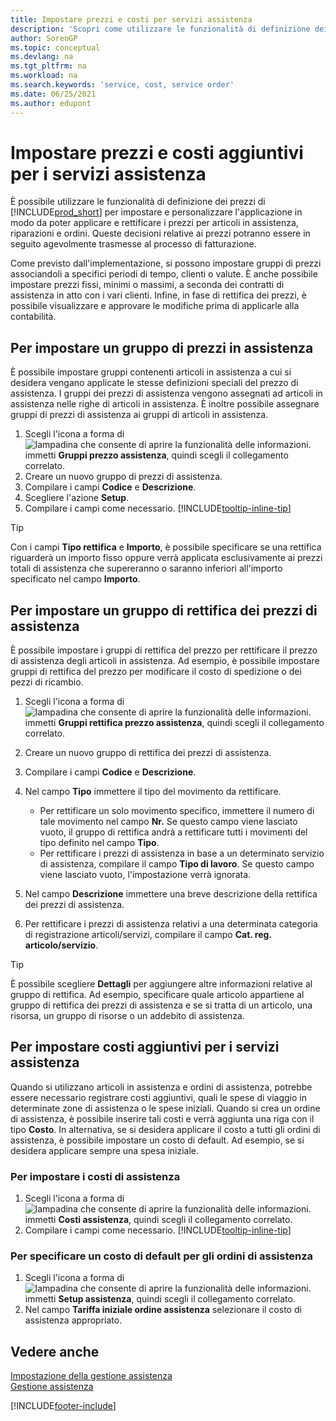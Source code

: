 ```yaml
---
title: Impostare prezzi e costi per servizi assistenza
description: 'Scopri come utilizzare le funzionalità di definizione dei prezzi per impostare e personalizzare l''applicazione in modo da poter applicare e rettificare i prezzi per articoli in assistenza, riparazioni e ordini.'
author: SorenGP
ms.topic: conceptual
ms.devlang: na
ms.tgt_pltfrm: na
ms.workload: na
ms.search.keywords: 'service, cost, service order'
ms.date: 06/25/2021
ms.author: edupont
---
```


# <a name="set-up-pricing-and-additional-costs-for-services"></a><a name="set-up-pricing-and-additional-costs-for-services"></a>Impostare prezzi e costi aggiuntivi per i servizi assistenza
È possibile utilizzare le funzionalità di definizione dei prezzi di [!INCLUDE[prod_short](includes/prod_short.md)] per impostare e personalizzare l'applicazione in modo da poter applicare e rettificare i prezzi per articoli in assistenza, riparazioni e ordini. Queste decisioni relative ai prezzi potranno essere in seguito agevolmente trasmesse al processo di fatturazione.  
  
Come previsto dall'implementazione, si possono impostare gruppi di prezzi associandoli a specifici periodi di tempo, clienti o valute. È anche possibile impostare prezzi fissi, minimi o massimi, a seconda dei contratti di assistenza in atto con i vari clienti. Infine, in fase di rettifica dei prezzi, è possibile visualizzare e approvare le modifiche prima di applicarle alla contabilità.  

## <a name="to-set-up-a-service-price-group"></a><a name="to-set-up-a-service-price-group"></a>Per impostare un gruppo di prezzi in assistenza
È possibile impostare gruppi contenenti articoli in assistenza a cui si desidera vengano applicate le stesse definizioni speciali del prezzo di assistenza. I gruppi dei prezzi di assistenza vengono assegnati ad articoli in assistenza nelle righe di articoli in assistenza. È inoltre possibile assegnare gruppi di prezzi di assistenza ai gruppi di articoli in assistenza.  

1. Scegli l'icona a forma di ![lampadina che consente di aprire la funzionalità delle informazioni.](media/ui-search/search_small.png "Informazioni sull'operazione che si desidera eseguire") immetti **Gruppi prezzo assistenza**, quindi scegli il collegamento correlato.  
2. Creare un nuovo gruppo di prezzi di assistenza.  
3. Compilare i campi **Codice** e **Descrizione**.  
4. Scegliere l'azione **Setup**.  
2. Compilare i campi come necessario. [!INCLUDE[tooltip-inline-tip](includes/tooltip-inline-tip_md.md)]  

 > [!Tip]
 > Con i campi **Tipo rettifica** e **Importo**, è possibile specificare se una rettifica riguarderà un importo fisso oppure verrà applicata esclusivamente ai prezzi totali di assistenza che supereranno o saranno inferiori all'importo specificato nel campo **Importo**.  

## <a name="to-set-up-a-service-price-adjustment-group"></a><a name="to-set-up-a-service-price-adjustment-group"></a>Per impostare un gruppo di rettifica dei prezzi di assistenza
È possibile impostare i gruppi di rettifica del prezzo per rettificare il prezzo di assistenza degli articoli in assistenza. Ad esempio, è possibile impostare gruppi di rettifica del prezzo per modificare il costo di spedizione o dei pezzi di ricambio.  
  
1. Scegli l'icona a forma di ![lampadina che consente di aprire la funzionalità delle informazioni.](media/ui-search/search_small.png "Informazioni sull'operazione che si desidera eseguire") immetti **Gruppi rettifica prezzo assistenza**, quindi scegli il collegamento correlato.  
2. Creare un nuovo gruppo di rettifica dei prezzi di assistenza.  
3. Compilare i campi **Codice** e **Descrizione**.  
4. Nel campo **Tipo** immettere il tipo del movimento da rettificare.  
  
    * Per rettificare un solo movimento specifico, immettere il numero di tale movimento nel campo **Nr.**   Se questo campo viene lasciato vuoto, il gruppo di rettifica andrà a rettificare tutti i movimenti del tipo definito nel campo **Tipo**.  
    * Per rettificare i prezzi di assistenza in base a un determinato servizio di assistenza, compilare il campo **Tipo di lavoro**. Se questo campo viene lasciato vuoto, l'impostazione verrà ignorata.  
  
5. Nel campo **Descrizione** immettere una breve descrizione della rettifica dei prezzi di assistenza.  
6. Per rettificare i prezzi di assistenza relativi a una determinata categoria di registrazione articoli/servizi, compilare il campo **Cat. reg. articolo/servizio**.

> [!Tip]
> È possibile scegliere **Dettagli** per aggiungere altre informazioni relative al gruppo di rettifica. Ad esempio, specificare quale articolo appartiene al gruppo di rettifica dei prezzi di assistenza e se si tratta di un articolo, una risorsa, un gruppo di risorse o un addebito di assistenza.  

## <a name="to-set-up-additional-costs-for-services"></a><a name="to-set-up-additional-costs-for-services"></a>Per impostare costi aggiuntivi per i servizi assistenza
Quando si utilizzano articoli in assistenza e ordini di assistenza, potrebbe essere necessario registrare costi aggiuntivi, quali le spese di viaggio in determinate zone di assistenza o le spese iniziali. Quando si crea un ordine di assistenza, è possibile inserire tali costi e verrà aggiunta una riga con il tipo **Costo**. In alternativa, se si desidera applicare il costo a tutti gli ordini di assistenza, è possibile impostare un costo di default. Ad esempio, se si desidera applicare sempre una spesa iniziale.
  
### <a name="to-set-up-service-costs"></a><a name="to-set-up-service-costs"></a>Per impostare i costi di assistenza
1. Scegli l'icona a forma di ![lampadina che consente di aprire la funzionalità delle informazioni.](media/ui-search/search_small.png "Informazioni sull'operazione che si desidera eseguire") immetti **Costi assistenza**, quindi scegli il collegamento correlato. 
2. Compilare i campi come necessario. [!INCLUDE[tooltip-inline-tip](includes/tooltip-inline-tip_md.md)]  

### <a name="to-specify-a-default-cost-for-service-orders"></a><a name="to-specify-a-default-cost-for-service-orders"></a>Per specificare un costo di default per gli ordini di assistenza
1. Scegli l'icona a forma di ![lampadina che consente di aprire la funzionalità delle informazioni.](media/ui-search/search_small.png "Informazioni sull'operazione che si desidera eseguire") immetti **Setup assistenza**, quindi scegli il collegamento correlato. 
2. Nel campo **Tariffa iniziale ordine assistenza** selezionare il costo di assistenza appropriato.

## <a name="see-also"></a><a name="see-also"></a>Vedere anche
[Impostazione della gestione assistenza](service-setup-service.md)  
[Gestione assistenza](service-service.md)  


[!INCLUDE[footer-include](includes/footer-banner.md)]
